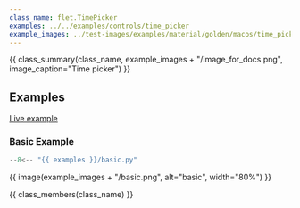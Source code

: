 ```yaml
---
class_name: flet.TimePicker
examples: ../../examples/controls/time_picker
example_images: ../test-images/examples/material/golden/macos/time_picker
---
```


{{ class_summary(class_name, example_images + "/image_for_docs.png", image_caption="Time picker") }}

## Examples

[Live example](https://flet-controls-gallery.fly.dev/dialogs/timepicker)

### Basic Example

```python
--8<-- "{{ examples }}/basic.py"
```

{{ image(example_images + "/basic.png", alt="basic", width="80%") }}


{{ class_members(class_name) }}
